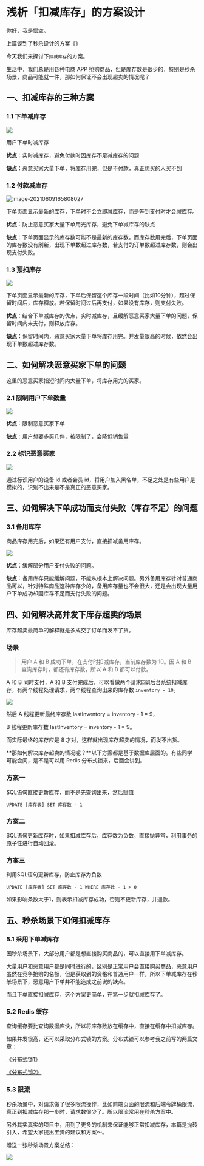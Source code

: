 # 浅析「扣减库存」的方案设计

你好，我是悟空。

上篇谈到了秒杀设计的方案《》

今天我们来探讨下`扣减库存`的方案。

生活中，我们总是用各种电商 APP 抢购商品，但是库存数是很少的，特别是秒杀场景，商品可能就一件，那如何保证不会出现超卖的情况呢？

## 一、扣减库存的三种方案

### 1.1 下单减库存

![](http://cdn.jayh.club/uPic/image-20210609165733805.png)

用户下单时减库存

**优点**：实时减库存，避免付款时因库存不足减库存的问题

**缺点**：恶意买家大量下单，将库存用完，但是不付款，真正想买的人买不到

### 1.2 付款减库存

![image-20210609165808027](http://cdn.jayh.club/uPic/image-20210609165808027.png)

下单页面显示最新的库存，下单时不会立即减库存，而是等到支付时才会减库存。

**优点**：防止恶意买家大量下单用光库存，避免下单减库存的缺点

**缺点**：下单页面显示的库存数可能不是最新的库存数，而库存数用完后，下单页面的库存数没有刷新，出现下单数超过库存数，若支付的订单数超过库存数，则会出现支付失败。

### 1.3 预扣库存

![](http://cdn.jayh.club/uPic/image-20210609165902284.png)

下单页面显示最新的库存，下单后保留这个库存一段时间（比如10分钟），超过保留时间后，库存释放。若保留时间过后再支付，如果没有库存，则支付失败。

**优点**：结合下单减库存的优点，实时减库存，且缓解恶意买家大量下单的问题，保留时间内未支付，则释放库存。

**缺点**：保留时间内，恶意买家大量下单将库存用完。并发量很高的时候，依然会出现下单数超过库存数。

## 二、如何解决恶意买家下单的问题

这里的恶意买家指短时间内大量下单，将库存用完的买家。

### 2.1 限制用户下单数量

![](http://cdn.jayh.club/uPic/image-20210609173705786.png)

**优点**：限制恶意买家下单

**缺点**：用户想要多买几件，被限制了，会降低销售量

### 2.2 标识恶意买家

![](http://cdn.jayh.club/uPic/image-20210609175159719.png)



通过标识用户的设备 id 或者会员 id，将用户加入黑名单，不足之处是有些用户是模拟的，识别不出来是不是真正的恶意买家。

## 三、如何解决下单成功而支付失败（库存不足）的问题

### 3.1 备用库存

商品库存用完后，如果还有用户支付，直接扣减备用库存。

![](http://cdn.jayh.club/uPic/image-20210609175528639.png)

**优点**：缓解部分用户支付失败的问题。

**缺点**：备用库存只能缓解问题，不能从根本上解决问题。另外备用库存针对普通商品可以，针对特殊商品这种库存少的，备用库存量也不会很大，还是会出现大量用户下单成功却因库存不足而支付失败的问题。

## 四、如何解决高并发下库存超卖的场景

库存超卖最简单的解释就是多成交了订单而发不了货。

### 场景

> 用户 A 和 B 成功下单，在支付时扣减库存，当前库存数为 10。因 A 和 B 查询库存时，都还有库存数，所以 A 和 B 都可以付款。

A 和 B 同时支付，A 和 B 支付完成后，可以看做两个请求`回调`后台系统扣减库存，有两个线程处理请求，两个线程查询出来的库存数 `inventory = 10`。

![](http://cdn.jayh.club/uPic/image-20210609180521360.png)

然后 A 线程更新最终库存数 lastInventory = inventory - 1 = 9，

B 线程更新库存数 lastInventory = inventory - 1 = 9。

而实际最终的库存应是 8 才对，这样就出现库存超卖的情况，而发不出货。

**那如何解决库存超卖的情况呢？**以下方案都是基于数据库层面的。有些同学可能会问，是不是可以用 Redis 分布式锁来，后面会讲到。

### 方案一

SQL语句直接更新库存，而不是先查询出来，然后赋值

```mysql
UPDATE [库存表] SET 库存数 - 1
```

### 方案二

SQL语句更新库存时，如果扣减库存后，库存数为负数，直接抛异常，利用事务的原子性进行自动回滚。

### 方案三

利用SQL语句更新库存，防止库存为负数

```mysql
UPDATE [库存表] SET 库存数 - 1 WHERE 库存数 - 1 > 0
```

如果影响条数大于1，则表示扣减库存成功，否则不更新库存，并退款。

## 五、秒杀场景下如何扣减库存

### 5.1 采用下单减库存

因秒杀场景下，大部分用户都是想直接购买商品的，可以直接用下单减库存。

大量用户和恶意用户都是同时进行的，区别是正常用户会直接购买商品，恶意用户虽然在竞争抢购的名额，但是获取到的资格和普通用户一样，所以下单减库存在秒杀场景下，恶意用户下单并不能造成之前说的缺点。

而且下单直接扣减库存，这个方案更简单，在第一步就扣减库存了。

### 5.2  Redis 缓存

查询缓存要比查询数据库快，所以将库存数放在缓存中，直接在缓存中扣减库存。

如果并发很高，还可以采取分布式锁的方案。分布式锁可以参考我之前写的两篇文章：

[《分布式锁1》](http://passjava.cn/#/02.PassJava%E6%9E%B6%E6%9E%84%E7%AF%87/22.%E7%BC%93%E5%AD%98%E5%AE%9E%E6%88%98%EF%BC%88%E4%BA%8C%EF%BC%89Redis%E5%88%86%E5%B8%83%E5%BC%8F%E9%94%81)

[《分布式锁2》](http://passjava.cn/#/02.PassJava%E6%9E%B6%E6%9E%84%E7%AF%87/23.%E7%BC%93%E5%AD%98%E5%AE%9E%E6%88%98%EF%BC%88%E4%B8%89%EF%BC%89Redisson%E5%88%86%E5%B8%83%E5%BC%8F%E9%94%81)

### 5.3 限流

秒杀场景中，对请求做了很多限流操作，比如前端页面的限流和后端令牌桶限流，真正到扣减库存那一步时，请求数很少了。所以限流常用在秒杀方案中。

另外其实真实的项目中，用到了更多的机制来保证能够正常扣减库存，本篇是抛砖引入，希望大家提出宝贵的建议和方案～。

赠送一张秒杀场景方案总结：

![](http://cdn.jayh.club/uPic/image-20210609181020692.png)

